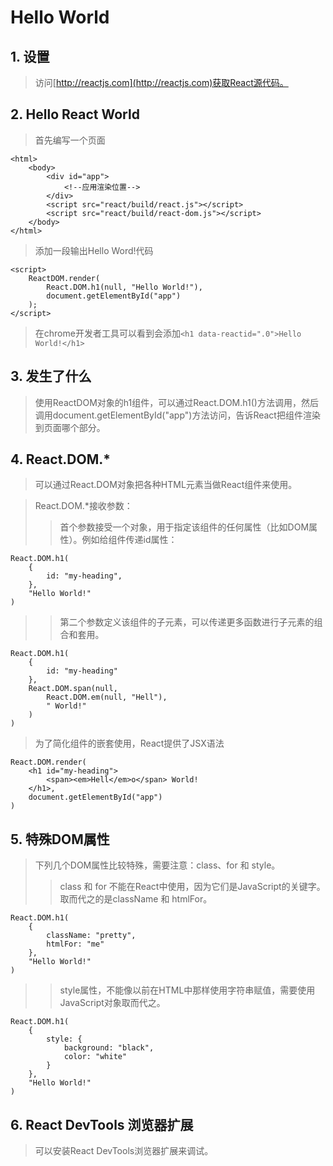# Hello World
## 1. 设置
> 访问[http://reactjs.com](http://reactjs.com)获取React源代码。

## 2. Hello React World

> 首先编写一个页面
```
<html>
    <body>
        <div id="app">
            <!--应用渲染位置-->
        </div>
        <script src="react/build/react.js"></script>
        <script src="react/build/react-dom.js"></script>
    </body>
</html>
```
> 添加一段输出Hello Word!代码
```
<script>
    ReactDOM.render(
        React.DOM.h1(null, "Hello World!"),
        document.getElementById("app")
    );
</script>
```
> 在chrome开发者工具可以看到会添加```<h1 data-reactid=".0">Hello World!</h1>```

## 3. 发生了什么

> 使用ReactDOM对象的h1组件，可以通过React.DOM.h1()方法调用，然后调用document.getElementById("app")方法访问，告诉React把组件渲染到页面哪个部分。

## 4. React.DOM.*

> 可以通过React.DOM对象把各种HTML元素当做React组件来使用。

> React.DOM.*接收参数：
>> 首个参数接受一个对象，用于指定该组件的任何属性（比如DOM属性）。例如给组件传递id属性：
```
React.DOM.h1(
    {
        id: "my-heading",
    },
    "Hello World!"
)
```
>> 第二个参数定义该组件的子元素，可以传递更多函数进行子元素的组合和套用。
```
React.DOM.h1(
    {
        id: "my-heading"
    },
    React.DOM.span(null,
        React.DOM.em(null, "Hell"),
        " World!"
    )
)
```

> 为了简化组件的嵌套使用，React提供了JSX语法
```
React.DOM.render(
    <h1 id="my-heading">
        <span><em>Hell</em>o</span> World!
    </h1>,
    document.getElementById("app")
)
```

## 5. 特殊DOM属性

> 下列几个DOM属性比较特殊，需要注意：class、for 和 style。
>> class 和 for 不能在React中使用，因为它们是JavaScript的关键字。取而代之的是className 和 htmlFor。
```
React.DOM.h1(
    {
        className: "pretty",
        htmlFor: "me"
    },
    "Hello World!"
)
```
>> style属性，不能像以前在HTML中那样使用字符串赋值，需要使用JavaScript对象取而代之。
```
React.DOM.h1(
    {
        style: {
            background: "black",
            color: "white"
        }
    },
    "Hello World!"
)
```

## 6. React DevTools 浏览器扩展
> 可以安装React DevTools浏览器扩展来调试。
